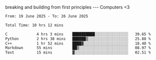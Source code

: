 breaking and building from first principles --- Computers <3

<!--START_SECTION:waka-->

```txt
From: 19 June 2025 - To: 26 June 2025

Total Time: 10 hrs 12 mins

C             4 hrs 3 mins    ██████████░░░░░░░░░░░░░░░   39.65 %
Python        2 hrs 38 mins   ██████▒░░░░░░░░░░░░░░░░░░   25.88 %
C++           1 hr 52 mins    ████▓░░░░░░░░░░░░░░░░░░░░   18.40 %
Markdown      55 mins         ██▒░░░░░░░░░░░░░░░░░░░░░░   08.97 %
Text          15 mins         ▓░░░░░░░░░░░░░░░░░░░░░░░░   02.51 %
```

<!--END_SECTION:waka-->
